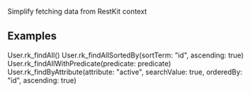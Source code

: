 Simplify fetching data from RestKit context

Examples
------------------------------
User.rk_findAll()
User.rk_findAllSortedBy(sortTerm: "id", ascending: true)
User.rk_findAllWithPredicate(predicate: predicate)
User.rk_findByAttribute(attribute: "active", searchValue: true, orderedBy: "id", ascending: true)